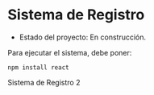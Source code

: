 <h1> Sistema de Registro</h1>

- Estado del proyecto: En construcción.

Para ejecutar el sistema, debe poner:

```npm install react```

Sistema de Registro 2
